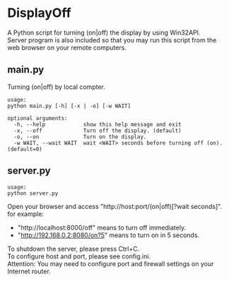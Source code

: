 # DisplayOff
A Python script for turning (on|off) the display by using Win32API.  
Server program is also included so that you may run this script from the web browser on your remote computers.

## main.py
Turning (on|off) by local compter.
```
usage: 
python main.py [-h] [-x | -o] [-w WAIT] 

optional arguments: 
  -h, --help            show this help message and exit 
  -x, --off             Turn off the display. (default)
  -o, --on              Turn on the display.
  -w WAIT, --wait WAIT  wait <WAIT> seconds before turning off (on). (default=0)
  ```
## server.py
  
```
usage:
python server.py
 ```

Open your browser and access  "http://host:port/(on|off)[?wait seconds]".  
for example:  
*  "http://localhost:8000/off" means to turn off  immediately.
* "http://192.168.0.2:8080/on?5" means to turn on in 5 seconds.

To shutdown the server, please press Ctrl+C.  
To configure host and port, please see config.ini.  
Attention: You may need to configure port and firewall settings on your Internet router. 
